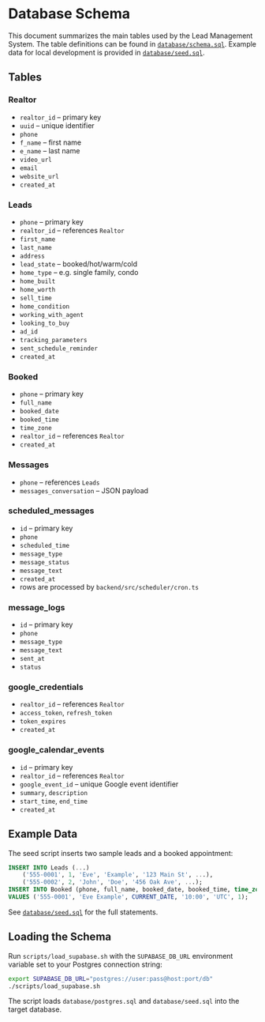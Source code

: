 # Database Schema

This document summarizes the main tables used by the Lead Management System.
The table definitions can be found in [`database/schema.sql`](../database/schema.sql).
Example data for local development is provided in [`database/seed.sql`](../database/seed.sql).

## Tables

### Realtor
- `realtor_id` – primary key
- `uuid` – unique identifier
- `phone`
- `f_name` – first name
- `e_name` – last name
- `video_url`
- `email`
- `website_url`
- `created_at`

### Leads
- `phone` – primary key
- `realtor_id` – references `Realtor`
- `first_name`
- `last_name`
- `address`
- `lead_state` – booked/hot/warm/cold
- `home_type` – e.g. single family, condo
- `home_built`
- `home_worth`
- `sell_time`
- `home_condition`
- `working_with_agent`
- `looking_to_buy`
- `ad_id`
- `tracking_parameters`
- `sent_schedule_reminder`
- `created_at`

### Booked
- `phone` – primary key
- `full_name`
- `booked_date`
- `booked_time`
- `time_zone`
- `realtor_id` – references `Realtor`
- `created_at`

### Messages
- `phone` – references `Leads`
- `messages_conversation` – JSON payload

### scheduled_messages
- `id` – primary key
- `phone`
- `scheduled_time`
- `message_type`
- `message_status`
- `message_text`
- `created_at`
- rows are processed by `backend/src/scheduler/cron.ts`

### message_logs
- `id` – primary key
- `phone`
- `message_type`
- `message_text`
- `sent_at`
- `status`

### google_credentials
- `realtor_id` – references `Realtor`
- `access_token`, `refresh_token`
- `token_expires`
- `created_at`

### google_calendar_events
- `id` – primary key
- `realtor_id` – references `Realtor`
- `google_event_id` – unique Google event identifier
- `summary`, `description`
- `start_time`, `end_time`
- `created_at`

## Example Data
The seed script inserts two sample leads and a booked appointment:
```sql
INSERT INTO Leads (...)
    ('555-0001', 1, 'Eve', 'Example', '123 Main St', ...),
    ('555-0002', 2, 'John', 'Doe', '456 Oak Ave', ...);
INSERT INTO Booked (phone, full_name, booked_date, booked_time, time_zone, realtor_id)
VALUES ('555-0001', 'Eve Example', CURRENT_DATE, '10:00', 'UTC', 1);
```
See [`database/seed.sql`](../database/seed.sql) for the full statements.

## Loading the Schema
Run `scripts/load_supabase.sh` with the `SUPABASE_DB_URL` environment variable set to your Postgres connection string:
```bash
export SUPABASE_DB_URL="postgres://user:pass@host:port/db"
./scripts/load_supabase.sh
```
The script loads `database/postgres.sql` and `database/seed.sql` into the target database.
